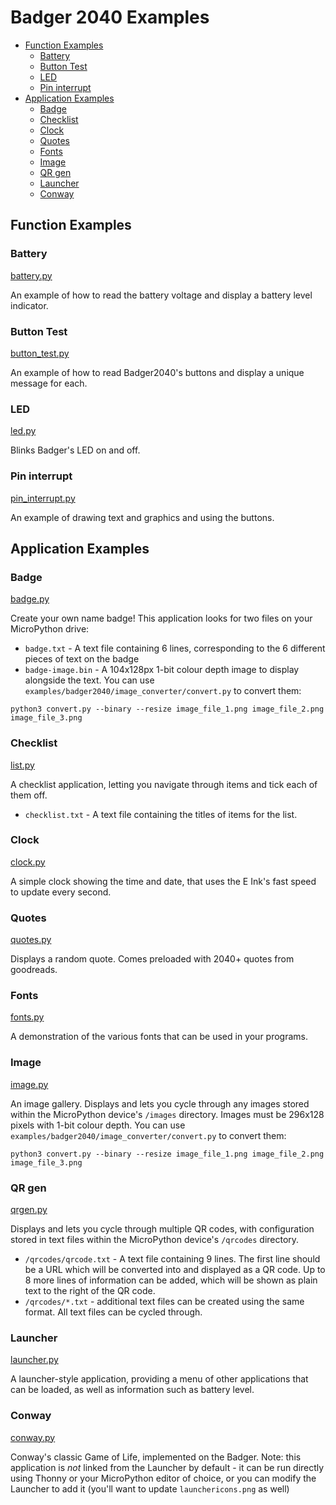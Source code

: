 # Badger 2040 Examples <!-- omit in toc -->

- [Function Examples](#function-examples)
  - [Battery](#battery)
  - [Button Test](#button-test)
  - [LED](#led)
  - [Pin interrupt](#pin-interrupt)
- [Application Examples](#application-examples)
  - [Badge](#badge)
  - [Checklist](#checklist)
  - [Clock](#clock)
  - [Quotes](#quotes)
  - [Fonts](#fonts)
  - [Image](#image)
  - [QR gen](#qr-gen)
  - [Launcher](#launcher)
  - [Conway](#conway)


## Function Examples

### Battery
[battery.py](battery.py)

An example of how to read the battery voltage and display a battery level indicator.

### Button Test
[button_test.py](button_test.py)

An example of how to read Badger2040's buttons and display a unique message for each.

### LED
[led.py](led.py)

Blinks Badger's LED on and off.

### Pin interrupt
[pin_interrupt.py](pin_interrupt.py)

An example of drawing text and graphics and using the buttons.

## Application Examples

### Badge
[badge.py](badge.py)

Create your own name badge! This application looks for two files on your MicroPython drive:
* `badge.txt` - A text file containing 6 lines, corresponding to the 6 different pieces of text on the badge
* `badge-image.bin` - A 104x128px 1-bit colour depth image to display alongside the text. You can use `examples/badger2040/image_converter/convert.py` to convert them:

```shell
python3 convert.py --binary --resize image_file_1.png image_file_2.png image_file_3.png
```

### Checklist
[list.py](list.py)

A checklist application, letting you navigate through items and tick each of them off.

* `checklist.txt` - A text file containing the titles of items for the list.

### Clock
[clock.py](clock.py)

A simple clock showing the time and date, that uses the E Ink's fast speed to update every second.

### Quotes
[quotes.py](quotes.py)

Displays a random quote. Comes preloaded with 2040+ quotes from goodreads.

### Fonts
[fonts.py](fonts.py)

A demonstration of the various fonts that can be used in your programs.

### Image
[image.py](image.py)

An image gallery. Displays and lets you cycle through any images stored within the MicroPython device's `/images` directory. Images must be 296x128 pixels with 1-bit colour depth. You can use `examples/badger2040/image_converter/convert.py` to convert them:

```shell
python3 convert.py --binary --resize image_file_1.png image_file_2.png image_file_3.png
```

### QR gen
[qrgen.py](qrgen.py)

Displays and lets you cycle through multiple QR codes, with configuration stored in text files within the MicroPython device's `/qrcodes` directory.

- `/qrcodes/qrcode.txt` - A text file containing 9 lines. The first line should be a URL which will be converted into and displayed as a QR code. Up to 8 more lines of information can be added, which will be shown as plain text to the right of the QR code.
- `/qrcodes/*.txt` - additional text files can be created using the same format. All text files can be cycled through.

### Launcher
[launcher.py](launcher.py)

A launcher-style application, providing a menu of other applications that can be loaded, as well as information such as battery level.

### Conway
[conway.py](conway.py)

Conway's classic Game of Life, implemented on the Badger. Note: this application is *not* linked from the Launcher by default - it can be run directly using Thonny or your MicroPython editor of choice, or you can modify the Launcher to add it (you'll want to update `launchericons.png` as well)

